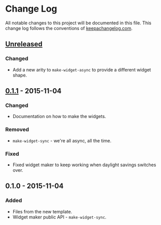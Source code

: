 # Change Log
All notable changes to this project will be documented in this file. This change log follows the conventions of [keepachangelog.com](http://keepachangelog.com/).

## [Unreleased][unreleased]
### Changed
- Add a new arity to `make-widget-async` to provide a different widget shape.

## [0.1.1] - 2015-11-04
### Changed
- Documentation on how to make the widgets.

### Removed
- `make-widget-sync` - we're all async, all the time.

### Fixed
- Fixed widget maker to keep working when daylight savings switches over.

## 0.1.0 - 2015-11-04
### Added
- Files from the new template.
- Widget maker public API - `make-widget-sync`.

[unreleased]: https://github.com/your-name/modern-cljs/compare/0.1.1...HEAD
[0.1.1]: https://github.com/your-name/modern-cljs/compare/0.1.0...0.1.1
